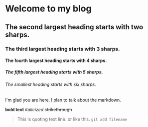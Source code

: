# Welcome to my blog

## The second largest heading starts with two sharps.
### The third largest heading starts with 3 sharps.
#### The fourth largest heading starts with 4 sharps.
##### The fifth largest heading starts with 5 sharps.
###### The smallest heading starts with six sharps.


I'm glad you are here. I plan to talk about the markdown.

**bold text** *italicized* ~~strikethrough~~ 
> This is quoting text line.
or like this. `git add filename`
